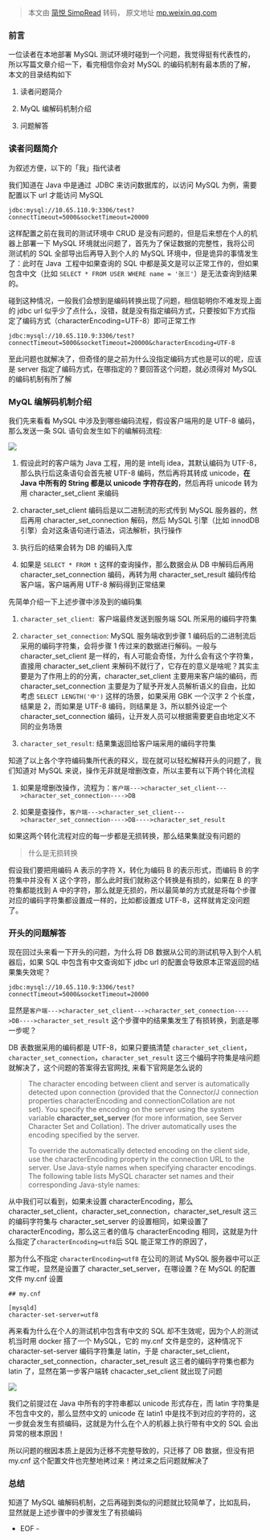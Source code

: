 > 本文由 [简悦 SimpRead](http://ksria.com/simpread/) 转码， 原文地址 [mp.weixin.qq.com](https://mp.weixin.qq.com/s?__biz=MzA5ODM5MDU3MA==&mid=2650876778&idx=2&sn=63e3f0d864ef35d12aae45ea8ab70432&chksm=8b67cc2fbc104539df73c275a29bb91b79d2b1d28554784d3d4b872f311c72d8f4e00fec1309&mpshare=1&scene=1&srcid=1206To2dLhL2RGBUITbwU0Gl&sharer_sharetime=1638764244710&sharer_shareid=7fece245937ac96f04f0fb8e1311fff1#rd)

### 前言

一位读者在本地部署 MySQL 测试环境时碰到一个问题，我觉得挺有代表性的，所以写篇文章介绍一下，看完相信你会对 MySQL 的编码机制有最本质的了解，本文的目录结构如下

1.  读者问题简介
    
2.  MyQL 编解码机制介绍
    
3.  问题解答
    

### 读者问题简介

为叙述方便，以下的「我」指代读者

我们知道在 Java 中是通过  JDBC 来访问数据库的，以访问 MySQL 为例，需要配置以下 url 才能访问 MySQL

```
jdbc:mysql://10.65.110.9:3306/test?connectTimeout=5000&socketTimeout=20000
```

这样配置之前在我司的测试环境中 CRUD 是没有问题的，但是后来想在个人的机器上部署一下 MySQL 环境就出问题了，首先为了保证数据的完整性，我将公司测试机的 SQL 全部导出后再导入到个人的 MySQL 环境中，但是诡异的事情发生了：此时在 Java  工程中如果查询的 SQL 中都是英文是可以正常工作的，但如果包含中文（比如 `SELECT * FROM USER WHERE name = '张三'`）是无法查询到结果的。

碰到这种情况，一般我们会想到是编码转换出现了问题，相信聪明你不难发现上面的 jdbc url 似乎少了点什么，没错，就是没有指定编码方式，只要按如下方式指定了编码方式（characterEncoding=UTF-8）即可正常工作

```
jdbc:mysql://10.65.110.9:3306/test?connectTimeout=5000&socketTimeout=20000&characterEncoding=UTF-8
```

至此问题也就解决了，但奇怪的是之前为什么没指定编码方式也是可以的呢，应该是 server 指定了编码方式，在哪指定的？要回答这个问题，就必须得对 MySQL 的编码机制有所了解

### MyQL 编解码机制介绍

我们先来看看 MySQL 中涉及到哪些编码流程，假设客户端用的是 UTF-8 编码，那么发送一条 SQL 语句会发生如下的编解码流程:

![](https://mmbiz.qpic.cn/mmbiz_png/OyweysCSeLXFtqIsSo6vC1W0Lia640HKuHI8qwclZhPfh0TskCicpicunaDzGviciadcvRNC1NpF3qG6Ac2ybic4rtibg/640?wx_fmt=png)

1.  假设此时的客户端为 Java 工程，用的是 intellj idea，其默认编码为 UTF-8，那么执行后这条语句会首先被 UTF-8 编码，然后再将其转成 unicode，**在 Java 中所有的 String 都是以 unicode 字符存在的**，然后再将 unicode 转为用 character_set_client 来编码
    
2.  character_set_client 编码后是以二进制流的形式传到 MySQL 服务器的，然后再用 character_set_connection 解码，然后 MySQL 引擎（比如 innodDB 引擎）会对这条语句进行语法，词法解析，执行操作
    
3.  执行后的结果会转为 DB 的编码入库
    
4.  如果是 `SELECT * FROM t` 这样的查询操作，那么数据会从 DB 中解码后再用 character_set_connection 编码，再转为用 character_set_result 编码传给客户端，客户端再用 UTF-8 解码得到正常结果
    

先简单介绍一下上述步骤中涉及到的编码集

1.  `character_set_client`:  客户端最终发送到服务端 SQL 所采用的编码字符集
    
2.  `character_set_connection`: MySQL 服务端收到步骤 1 编码后的二进制流后采用的编码字符集，会将步骤 1 传过来的数据进行解码。一般与 character_set_client 是一样的，有人可能会奇怪，为什么会有这个字符集，直接用 character_set_client 来解码不就行了，它存在的意义是啥呢？其实主要是为了作用上的的分离，character_set_client 主要用来客户端的编码，而 character_set_connection 主要是为了赋予开发人员解析语义的自由，比如考虑 `SELECT LENGTH('中')` 这样的场景，如果采用 GBK 一个汉字 2 个长度，结果是 2，而如果是 UTF-8 编码，则结果是 3，所以额外设定一个 character_set_connection 编码，让开发人员可以根据需要更自由地定义不同的业务场景
    
3.  `character_set_result`: 结果集返回给客户端采用的编码字符集
    

知道了以上各个字符编码集所代表的释义，现在就可以轻松解释开头的问题了，我们知道对 MySQL 来说，操作无非就是增删改查，所以主要有以下两个转化流程

1.  如果是增删改操作，流程为：`客户端--->character_set_client--->character_set_connection---->DB`
    
2.  如果是查操作，`客户端--->character_set_client--->character_set_connection---->DB---->character_set_result`
    

如果这两个转化流程对应的每一步都是无损转换，那么结果集就没有问题的

> 什么是无损转换

假设我们要把用编码 A 表示的字符 X，转化为编码 B 的表示形式，而编码 B 的字符集中并没有 X 这个字符，那么此时我们就称这个转换是有损的，如果在 B 的字符集都能找到 A 中的字符，那么就是无损的，所以最简单的方式就是将每个步骤对应的编码字符集都设置成一样的，比如都设置成 UTF-8，这样就肯定没问题了。

### 开头的问题解答

现在回过头来看一下开头的问题，为什么将 DB 数据从公司的测试机导入到个人机器后，如果 SQL 中包含有中文查询如下 jdbc url 的配置会导致原本正常返回的结果集失效呢？

```
jdbc:mysql://10.65.110.9:3306/test?connectTimeout=5000&socketTimeout=20000
```

显然是`客户端--->character_set_client--->character_set_connection---->DB---->character_set_result` 这个步骤中的结果集发生了有损转换，到底是哪一步呢？

DB 表数据采用的编码都是 UTF-8，如果只要搞清楚 `character_set_client`，`character_set_connection`，`character_set_result` 这三个编码字符集是啥问题就解决了，这个问题的答案得去官网找, 来看下官网是怎么说的

> The character encoding between client and server is automatically detected upon connection (provided that the Connector/J connection properties characterEncoding and connectionCollation are not set). You specify the encoding on the server using the system variable **character_set_server** (for more information, see Server Character Set and Collation). The driver automatically uses the encoding specified by the server.
> 
> To override the automatically detected encoding on the client side, use the characterEncoding property in the connection URL to the server. Use Java-style names when specifying character encodings. The following table lists MySQL character set names and their corresponding Java-style names:

从中我们可以看到，如果未设置 characterEncoding，那么 character_set_client，character_set_connection，character_set_result 这三的编码字符集与 character_set_server 的设置相同，如果设置了 characterEncoding，那么这三者的值与 characterEncoding 相同，这就是为什么指定了`characterEncoding=utf8`后 SQL 能正常工作的原因了，

那为什么不指定 `characterEncoding=utf8` 在公司的测试 MySQL 服务器中可以正常工作呢，显然是设置了 character_set_server，在哪设置？在 MySQL 的配置文件 my.cnf 设置

```
## my.cnf

[mysqld]
character-set-server=utf8
```

再来看为什么在个人的测试机中包含有中文的 SQL 却不生效呢，因为个人的测试机当时用 docker 搭了一个 MySQL，它的 my.cnf 文件是空的，这种情况下 character-set-server 编码字符集是 latin，于是 character_set_client，character_set_connection，character_set_result 这三者的编码字符集也都为 latin 了，显然在第一步客户端转 chacacter_set_client 就出现了问题

![](https://mmbiz.qpic.cn/mmbiz_png/OyweysCSeLXFtqIsSo6vC1W0Lia640HKuQxiaOBO4icfZpmkCrbkbdEdhP1KfIT1laKQ905zYN7iaUfMkYBEW3nqibA/640?wx_fmt=png)

我们之前提过在 Java 中所有的字符串都以 unicode 形式存在，而 latin 字符集是不包含中文的，那么显然中文的 unicode 在 latin1 中是找不到对应的字符的，这一步就会发生有损编码，这就是为什么在个人的机器上执行带有中文的 SQL 会出异常的根本原因！

所以问题的根因本质上是因为迁移不完整导致的，只迁移了 DB 数据，但没有把 my.cnf 这个配置文件也完整地拷过来！拷过来之后问题就解决了

### 总结

知道了 MySQL 编解码机制，之后再碰到类似的问题就比较简单了，比如乱码，显然就是上述步骤中的步骤发生了有损编码

- EOF -